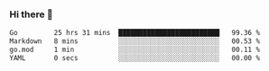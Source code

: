 ### Hi there 👋

<!--
**yeya24/yeya24** is a ✨ _special_ ✨ repository because its `README.md` (this file) appears on your GitHub profile.

Here are some ideas to get you started:

- 🔭 I’m currently working on ...
- 🌱 I’m currently learning ...
- 👯 I’m looking to collaborate on ...
- 🤔 I’m looking for help with ...
- 💬 Ask me about ...
- 📫 How to reach me: ...
- 😄 Pronouns: ...
- ⚡ Fun fact: ...
-->

<!--START_SECTION:waka-->

```txt
Go         25 hrs 31 mins  █████████████████████████   99.36 %
Markdown   8 mins          ░░░░░░░░░░░░░░░░░░░░░░░░░   00.53 %
go.mod     1 min           ░░░░░░░░░░░░░░░░░░░░░░░░░   00.11 %
YAML       0 secs          ░░░░░░░░░░░░░░░░░░░░░░░░░   00.00 %
```

<!--END_SECTION:waka-->
